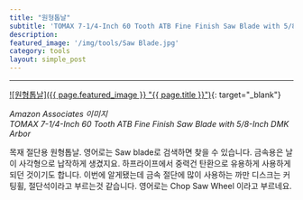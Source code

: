 ```yaml
---
title: "원형톱날"
subtitle: 'TOMAX 7-1/4-Inch 60 Tooth ATB Fine Finish Saw Blade with 5/8-Inch DMK Arbor'
description:
featured_image: '/img/tools/Saw Blade.jpg'
category: tools
layout: simple_post
---
```


***

[![원형톱날]({{ page.featured_image }} "{{ page.title }}")](https://amzn.to/3fXDZjC){: target="_blank"}

*Amazon Associates 이미지*<br>
*TOMAX 7-1/4-Inch 60 Tooth ATB Fine Finish Saw Blade with 5/8-Inch DMK Arbor*

목재 절단용 원형톱날. 영어로는 Saw blade로 검색하면 찾을 수 있습니다. 금속용은 날이 사각형으로 납작하게 생겼지요. 하프라이프에서 중력건 탄환으로 유용하게 사용하게 되던 것이기도 합니다.
이번에 알게됐는데 금속 절단에 많이 사용하는 까만 디스크는 커팅휠, 절단석이라고 부르는것 같습니다. 영어로는 Chop Saw Wheel 이라고 부르네요.

